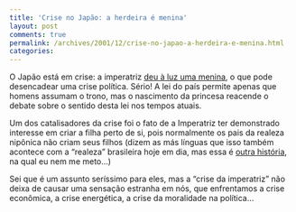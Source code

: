 ```yaml
---
title: 'Crise no Japão: a herdeira é menina'
layout: post
comments: true
permalink: /archives/2001/12/crise-no-japao-a-herdeira-e-menina.html
categories:
---
```

O Japão está em crise: a imperatriz <a href="http://www.terra.com.br/noticias/mundo/2001/12/01/028.htm" >deu à luz uma menina</a>, o que pode desencadear uma crise política. Sério! A lei do país permite apenas que homens assumam o trono, mas o nascimento da princesa reacende o debate sobre o sentido desta lei nos tempos atuais.

Um dos catalisadores da crise foi o fato de a Imperatriz ter demonstrado interesse em criar a filha perto de si, pois normalmente os pais da realeza nipônica não criam seus filhos (dizem as más línguas que isso também acontece com a &#8220;realeza&#8221; brasileira hoje em dia, mas essa é <a href="http://www.geocities.com/o\_caicara/edicao\_07/mat\_07\_01.htm" >outra história</a>, na qual eu nem me meto&#8230;)

Sei que é um assunto seríssimo para eles, mas a &#8220;crise da imperatriz&#8221; não deixa de causar uma sensação estranha em nós, que enfrentamos a crise econômica, a crise energética, a crise da moralidade na política&#8230;